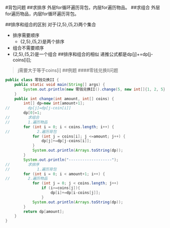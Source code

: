 #背包问题
##求排序
外层for循环遍历背包，内层for遍历物品。
##求组合
外层for遍历物品，内层for循环遍历背包。

##排序和组合的区别
对于{2,5},{5,2}两个集合
- 排序需要顺序
  - {2,5},{5,2}是两个排序
- 组合不需要顺序
 - {2,5},{5,2}是一个组合
##排序和组合的相似
递推公式都是dp[j]+=dp[j-coins[i]];
> j需要大于等于coins[i]
##例题
####零钱兑换II问题
```java
public class 零钱兑换II {
    public static void main(String[] args) {
        System.out.println(new 零钱兑换II().change(5, new int[]{1, 2, 5}));
    }
    public int change(int amount, int[] coins) {
        int[] dp=new int[amount+1];
//        dp[j]=dp[j-coin[i]]
        dp[0]=1;
//        求组合
//        1.遍历物品
        for (int i = 0; i < coins.length; i++) {
//            2.遍历背包
            for (int j = coins[i]; j <=amount; j++) {
                dp[j]+=dp[j-coins[i]];
            }
            System.out.println(Arrays.toString(dp));
        }
        System.out.println("-------------------");
//        求排序
//            1.遍历背包
        for (int i = 0; i < amount+1; i++) {
//        2.遍历物品
            for (int j = 0; j < coins.length; j++)
                if (i>=coins[j]){
                    dp[i]+=dp[i-coins[j]];
                }
            System.out.println(Arrays.toString(dp));
        }
        return dp[amount];
    }
}

```